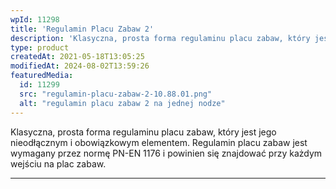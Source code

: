 ```yaml
---
wpId: 11298
title: 'Regulamin Placu Zabaw 2'
description: 'Klasyczna, prosta forma regulaminu placu zabaw, który jest jego nieodłącznym i obowiązkowym elementem. Regulamin placu zabaw jest wymagany przez normę PN-EN 1176 i powinien się znajdować przy każdym wejściu na plac zabaw.'
type: product
createdAt: 2021-05-18T13:05:25
modifiedAt: 2024-08-02T13:59:26
featuredMedia:
  id: 11299
  src: "regulamin-placu-zabaw-2-10.88.01.png"
  alt: "regulamin placu zabaw 2 na jednej nodze"
---
```



Klasyczna, prosta forma regulaminu placu zabaw, który jest jego nieodłącznym i obowiązkowym elementem. Regulamin placu zabaw jest wymagany przez normę PN-EN 1176 i powinien się znajdować przy każdym wejściu na plac zabaw.

* * *